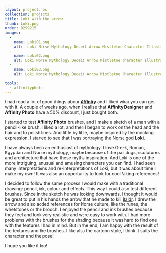 ```yaml
---
layout: project.hbs
collection: projects
title: Loki with the arrow
thumb: Loki.png
order: 0299215
images:
  -
    name: Loki01.png
    alt:  Loki Norse Mythology Deceit Arrow Mistletoe Character Illustration
  -
    name: Loki02.png
    alt: Loki Norse Mythology Deceit Arrow Mistletoe Character Illustration Detail
  -
    name: Loki03.png
    alt: Loki Norse Mythology Deceit Arrow Mistletoe Character Illustration Process

tools:
  - affinityphoto
---
```

I had read a lot of good things about [**Affinity**](https://affinity.serif.com/) and I liked what you can get with it. A couple of weeks ago, when I realise that **Affinity Designer** and **Affinity Photo** have a 50% discount, I just bought both.

I started to test **Affinity Photo** brushes, and I make a sketch of a man with a pencil-like brush. I liked a lot, and then I began to work on the head and the hair and to polish lines. And little by little, maybe inspired by the mocking expression, I started to see that I was portraying the Norse god **Loki**.

I have always been an enthusiast of mythology. I love Greek, Roman, Egyptian and Norse mythology, maybe because of the paintings, sculptures and architecture that have these myths inspiration. And Loki is one of the more intriguing, unusual and amusing characters you can find. I had seen many interpretations and re-interpretations of Loki, but it was about time I make my own! It was also an opportunity to look for cool Viking references!

I decided to follow the same process I would make with a traditional drawing: pencil, ink, colour and effects. This way I could also test different brushes. Since in the sketch he was looking downwards, I thought it would be great to put in his hands the arrow that he made to kill [Baldr](https://en.wikipedia.org/wiki/Baldr). I drew the arrow and also added references for Norse culture, like the runes, the whetstones or the brooch. I enjoyed the pencil and ink brushes because they feel and look very realistic and were easy to work with. I had more problems with the brushes for the shading because it was hard to find one with the features I had in mind. But in the end, I am happy with the result of the textures and the brushes. I like also the cartoon style, I think it suits the character and the pose!

I hope you like it too!
